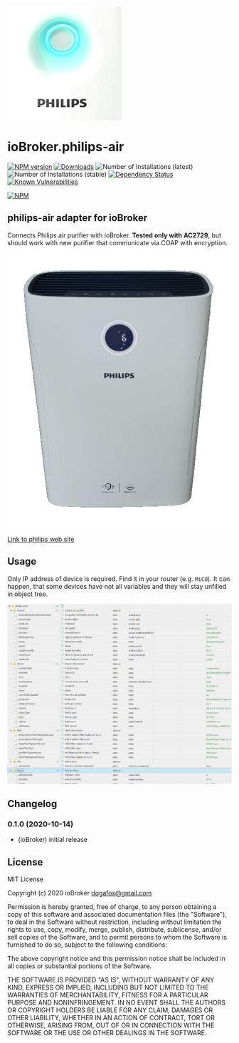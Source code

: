 ![Logo](admin/philips-air.png)
# ioBroker.philips-air

[![NPM version](http://img.shields.io/npm/v/iobroker.philips-air.svg)](https://www.npmjs.com/package/iobroker.philips-air)
[![Downloads](https://img.shields.io/npm/dm/iobroker.philips-air.svg)](https://www.npmjs.com/package/iobroker.philips-air)
![Number of Installations (latest)](http://iobroker.live/badges/philips-air-installed.svg)
![Number of Installations (stable)](http://iobroker.live/badges/philips-air-stable.svg)
[![Dependency Status](https://img.shields.io/david/iobroker-community-adapters/iobroker.philips-air.svg)](https://david-dm.org/iobroker-community-adapters/iobroker.philips-air)
[![Known Vulnerabilities](https://snyk.io/test/github/iobroker-community-adapters/ioBroker.philips-air/badge.svg)](https://snyk.io/test/github/iobroker-community-adapters/ioBroker.philips-air)

[![NPM](https://nodei.co/npm/iobroker.philips-air.png?downloads=true)](https://nodei.co/npm/iobroker.philips-air/)

## philips-air adapter for ioBroker
Connects Philips air purifier with ioBroker.
**Tested only with AC2729**, but should work with new purifier that communicate via COAP with encryption.
![AC2729](img/device.png)

[Link to philips web site](https://www.philips.de/c-m-ho/luftreiniger-und-luftbefeuchter/kombi)

## Usage
Only IP address of device is required. Find it in your router (e.g. `MiCO`).
It can happen, that some devices have not all variables and they will stay unfilled in object tree.

![Objects](img/objects.png)
## Changelog

### 0.1.0 (2020-10-14)
* (ioBroker) initial release

## License
MIT License

Copyright (c) 2020 ioBroker <dogafox@gmail.com>

Permission is hereby granted, free of charge, to any person obtaining a copy
of this software and associated documentation files (the "Software"), to deal
in the Software without restriction, including without limitation the rights
to use, copy, modify, merge, publish, distribute, sublicense, and/or sell
copies of the Software, and to permit persons to whom the Software is
furnished to do so, subject to the following conditions:

The above copyright notice and this permission notice shall be included in all
copies or substantial portions of the Software.

THE SOFTWARE IS PROVIDED "AS IS", WITHOUT WARRANTY OF ANY KIND, EXPRESS OR
IMPLIED, INCLUDING BUT NOT LIMITED TO THE WARRANTIES OF MERCHANTABILITY,
FITNESS FOR A PARTICULAR PURPOSE AND NONINFRINGEMENT. IN NO EVENT SHALL THE
AUTHORS OR COPYRIGHT HOLDERS BE LIABLE FOR ANY CLAIM, DAMAGES OR OTHER
LIABILITY, WHETHER IN AN ACTION OF CONTRACT, TORT OR OTHERWISE, ARISING FROM,
OUT OF OR IN CONNECTION WITH THE SOFTWARE OR THE USE OR OTHER DEALINGS IN THE
SOFTWARE.